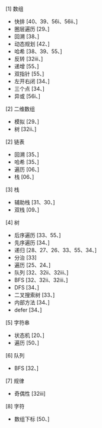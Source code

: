 [1] 数组
- 快排 [40、39、56i、56ii、]
- 圈层遍历 [29、]
- 回溯 [38、]
- 动态规划 [42、]
- 哈希  [38、39、55、]
- 反转 [32iii、]
- 递增 [55、]
- 双指针 [55、]
- 左开右闭 [34、]
- 三个点 [34、]
- 异或 [56i、]

[2] 二维数组
- 模拟 [29、]
- 树 [32ii、]

[2] 链表
- 回溯 [35、]
- 哈希 [35、]
- 遍历 [06、]
- 栈 [06、]

[3] 栈
- 辅助栈 [31、30、]
- 双栈 [09、]

[4] 树
- 后序遍历 [33、55、]
- 先序遍历 [34、]
- 递归 [28、27、26、33、55、34、]
- 分治 [33]
- 遍历 [25、24、]
- 队列 [32、32ii、32iii、]
- BFS [32、32ii、32iii、]
- DFS [34、]
- 二叉搜索树 [33、]
- 内部方法 [34、]
- defer [34、]
    
[5] 字符串
- 状态机 [20、]
- 遍历  [50、]

[6] 队列
- BFS [32、]

[7] 规律
- 奇偶性 [32iii]

[8] 字符
- 数组下标 [50、]